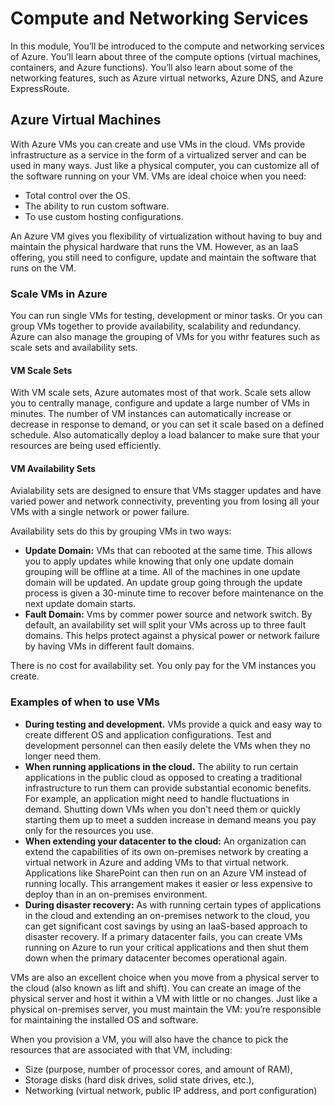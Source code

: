 # Compute and Networking Services

In this module, You’ll be introduced to the compute and networking services of Azure. You’ll learn about three of the compute options (virtual machines, containers, and Azure functions). You’ll also learn about some of the networking features, such as Azure virtual networks, Azure DNS, and Azure ExpressRoute.

## Azure Virtual Machines

With Azure VMs you can create and use VMs in the cloud. VMs provide infrastructure as a service in the form of a virtualized server and can be used in many ways. Just like a physical computer, you can customize all of the software running on your VM. VMs are ideal choice when you need:
- Total control over the OS.
- The ability to run custom software.
- To use custom hosting configurations.

An Azure VM gives you flexibility of virtualization without having to buy and maintain the physical hardware that runs the VM. However, as an IaaS offering, you still need to configure, update and maintain the software that runs on the VM.

### Scale VMs in Azure

You can run single VMs for testing, development or minor tasks. Or you can group VMs together to provide availability, scalability and redundancy. Azure can also manage the grouping of VMs for you withr features such as scale sets and availability sets.

#### **VM Scale Sets**

With VM scale sets, Azure automates most of that work. Scale sets allow you to centrally manage, configure and update a large number of VMs in minutes. The number of VM instances can automatically increase or decrease in response to demand, or you can set it scale based on a defined schedule. Also automatically deploy a load balancer to make sure that your resources are being used efficiently.

#### **VM Availability Sets**

Avialability sets are designed to ensure that VMs stagger updates and have varied power and network connectivity, preventing you from losing all your VMs with a single network or power failure.

Availability sets do this by grouping VMs in two ways:
- **Update Domain:** VMs that can rebooted at the same time. This allows you to apply updates while knowing that only one update domain grouping will be offline at a time. All of the machines in one update domain will be updated. An update group going through the update process is given a 30-minute time to recover before maintenance on the next update domain starts.
- **Fault Domain:** Vms by commer power source and network switch. By default, an availability set will split your VMs across up to three fault domains. This helps protect against a physical power or network failure by having VMs in different fault domains.

There is no cost for availability set. You only pay for the VM instances you create.

### Examples of when to use VMs

- **During testing and development.** VMs provide a quick and easy way to create different OS and application configurations. Test and development personnel can then easily delete the VMs when they no longer need them.
- **When running applications in the cloud.** The ability to run certain applications in the public cloud as opposed to creating a traditional infrastructure to run them can provide substantial economic benefits. For example, an application might need to handle fluctuations in demand. Shutting down VMs when you don't need them or quickly starting them up to meet a sudden increase in demand means you pay only for the resources you use.
- **When extending your datacenter to the cloud:** An organization can extend the capabilities of its own on-premises network by creating a virtual network in Azure and adding VMs to that virtual network. Applications like SharePoint can then run on an Azure VM instead of running locally. This arrangement makes it easier or less expensive to deploy than in an on-premises environment.
- **During disaster recovery:**  As with running certain types of applications in the cloud and extending an on-premises network to the cloud, you can get significant cost savings by using an IaaS-based approach to disaster recovery. If a primary datacenter fails, you can create VMs running on Azure to run your critical applications and then shut them down when the primary datacenter becomes operational again.

VMs are also an excellent choice when you move from a physical server to the cloud (also known as lift and shift). You can create an image of the physical server and host it within a VM with little or no changes. Just like a physical on-premises server, you must maintain the VM: you’re responsible for maintaining the installed OS and software.

When you provision a VM, you will also have the chance to pick the resources that are associated with that VM, including:
- Size (purpose, number of processor cores, and amount of RAM),
- Storage disks (hard disk drives, solid state drives, etc.),
- Networking (virtual network, public IP address, and port configuration)